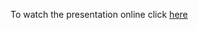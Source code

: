 To watch the presentation online click [here](https://szymonpobiega.github.io/SendingMessagesToTheFuture/)
